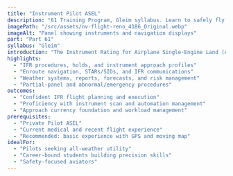 ```yaml
---
title: "Instrument Pilot ASEL"
description: "61 Training Program, Gleim syllabus. Learn to safely fly in low visibility and complex airspace using the full suite of modern instruments."
imagePath: "/src/assets/nv-flight-reno_4186_Original.webp"
imageAlt: "Panel showing instruments and navigation displays"
part: "Part 61"
syllabus: "Gleim"
introduction: "The Instrument Rating for Airplane Single-Engine Land (ASEL) is a critical step for pilots looking to enhance their flying skills and expand their operational capabilities. This advanced training program focuses on teaching pilots how to navigate and control an aircraft solely by reference to instruments, enabling safe flight in a variety of weather conditions and airspace environments. Through a combination of ground instruction and practical flight training, you'll learn essential IFR (Instrument Flight Rules) procedures, including instrument approaches, holds, and enroute navigation. Our experienced instructors will guide you through the complexities of instrument flying, helping you build confidence and proficiency. By the end of this program, you'll be prepared to pass the FAA Instrument Rating Knowledge Test and Practical Test, equipping you with the skills needed to fly safely and effectively in all weather conditions."
highlights:
  - "IFR procedures, holds, and instrument approach profiles"
  - "Enroute navigation, STARs/SIDs, and IFR communications"
  - "Weather systems, reports, forecasts, and risk management"
  - "Partial-panel and abnormal/emergency procedures"
outcomes:
  - "Confident IFR flight planning and execution"
  - "Proficiency with instrument scan and automation management"
  - "Approach currency foundation and workload management"
prerequisites:
  - "Private Pilot ASEL"
  - "Current medical and recent flight experience"
  - "Recommended: basic experience with GPS and moving map"
idealFor:
  - "Pilots seeking all-weather utility"
  - "Career-bound students building precision skills"
  - "Safety-focused aviators"
---
```

